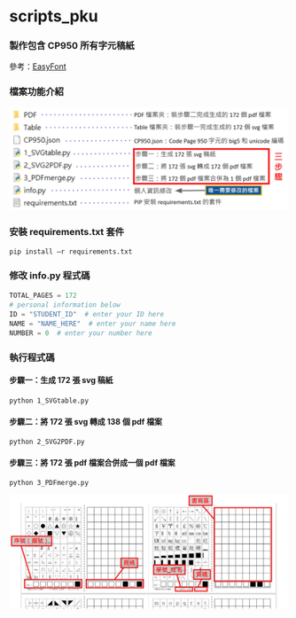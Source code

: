 # scripts_pku

### 製作包含 CP950 所有字元稿紙
參考：[EasyFont](https://www.wict.pku.edu.cn/zlian/easyfont/index.htm "EasyFont: A Style Learning based System to Easily Build Your Large-scale Handwriting Fonts")

### 檔案功能介紹
![GITHUB](https://raw.githubusercontent.com/Circle472/scripts_pku/main/scripts_pku_file.jpg)

### 安裝 requirements.txt 套件
```
pip install –r requirements.txt
```

### 修改 info.py 程式碼
```python
TOTAL_PAGES = 172
# personal information below
ID = "STUDENT_ID"  # enter your ID here
NAME = "NAME_HERE"  # enter your name here
NUMBER = 0  # enter your number here
```

### 執行程式碼
#### 步驟一：生成 172 張 svg 稿紙
```
python 1_SVGtable.py
```
#### 步驟二：將 172 張 svg 轉成 138 個 pdf 檔案
```
python 2_SVG2PDF.py
```
#### 步驟三：將 172 張 pdf 檔案合併成一個 pdf 檔案
```
python 3_PDFmerge.py
```
![GITHUB](https://raw.githubusercontent.com/Circle472/scripts_pku/main/scripts_pku_intro.jpg)
